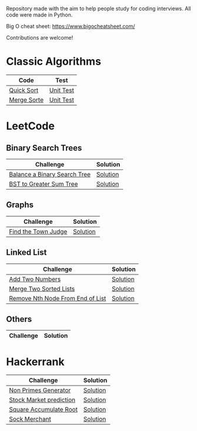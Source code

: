 Repository made with the aim to help people study for coding interviews. All code were made in Python. 

Big O cheat sheet: https://www.bigocheatsheet.com/

Contributions are welcome!
# Classic Algorithms
Code | Test
------------ | -------------
[Quick Sort](https://github.com/larissalages/code_problems/blob/master/classical_algorithms/quicksort.py) | [Unit Test](https://github.com/larissalages/code_problems/blob/master/tests/test_quick_sort.py)
[Merge Sorte](https://github.com/larissalages/code_problems/blob/master/classical_algorithms/mergesort.py) | [Unit Test](https://github.com/larissalages/code_problems/blob/master/tests/test_merge_sort.py)
# LeetCode
## Binary Search Trees
Challenge | Solution
------------ | -------------
[ Balance a Binary Search Tree](https://leetcode.com/problems/balance-a-binary-search-tree/) | [Solution](https://github.com/larissalages/code_problems/blob/master/leetcode/Binary%20Search%20Trees/balance_binary_search_tree.py)
[BST to Greater Sum Tree](https://leetcode.com/problems/binary-search-tree-to-greater-sum-tree/) | [Solution](https://github.com/larissalages/code_problems/blob/master/leetcode/Binary%20Search%20Trees/bst_to_greater_sum_tree.py)

## Graphs
Challenge | Solution
------------ | -------------
[Find the Town Judge](https://leetcode.com/problems/find-the-town-judge/) | [Solution](https://github.com/larissalages/code_problems/blob/master/leetcode/graphs/find_town_judge.py)

## Linked List
Challenge | Solution
------------ | -------------
[Add Two Numbers](https://leetcode.com/problems/add-two-numbers/) | [Solution](https://github.com/larissalages/code_problems/blob/master/leetcode/linked_lists/add_two_numbers.py)
[Merge Two Sorted Lists](https://leetcode.com/problems/merge-two-sorted-lists/) | [Solution](https://github.com/larissalages/code_problems/blob/master/leetcode/linked_lists/merge_two_sorted_lists.py)
[Remove Nth Node From End of List](https://leetcode.com/problems/remove-nth-node-from-end-of-list/) | [Solution](https://github.com/larissalages/code_problems/blob/master/leetcode/linked_lists/remove_nth_node_from_end_of_list.py)
## Others
Challenge | Solution
------------ | -------------

# Hackerrank 
Challenge | Solution
------------ | -------------
[Non Primes Generator](https://github.com/larissalages/code_problems/blob/master/hackerrank/imgs-questions/non-primes_generator.png) | [Solution](https://github.com/larissalages/code_problems/blob/master/hackerrank/non-primes-generator.py)
[Stock Market prediction](https://github.com/larissalages/code_problems/blob/master/hackerrank/imgs-questions/stock_market_prediction.png) | [Solution](https://github.com/larissalages/code_problems/blob/master/hackerrank/stock_market_prediction.py)
[Square Accumulate Root](https://github.com/larissalages/code_problems/blob/master/hackerrank/imgs-questions/square_acc_root.png) | [Solution](https://github.com/larissalages/code_problems/blob/master/hackerrank/square_accumulate_root.py)
[Sock Merchant](https://www.hackerrank.com/challenges/sock-merchant/problem?h_r=internal-search) | [Solution](https://github.com/larissalages/code_problems/blob/master/hackerrank/sock_merchant.py)

